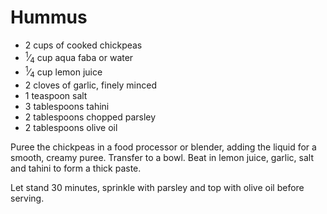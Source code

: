 Hummus
======

- 2 cups of cooked chickpeas
- <sup>1</sup>⁄<sub>4</sub> cup aqua faba or water
- <sup>1</sup>⁄<sub>4</sub> cup lemon juice
- 2 cloves of garlic, finely minced
- 1 teaspoon salt
- 3 tablespoons tahini
- 2 tablespoons chopped parsley
- 2 tablespoons olive oil

Puree the chickpeas in a food processor or blender, adding the liquid for a smooth, creamy puree. Transfer to a bowl. Beat in lemon juice, garlic, salt and tahini to form a thick paste.

Let stand 30 minutes, sprinkle with parsley and top with olive oil before serving.